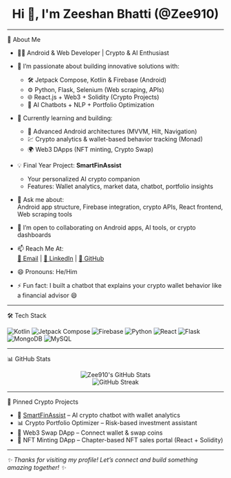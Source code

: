 <h1 align="center">Hi 👋, I'm Zeeshan Bhatti (@Zee910)</h1>

---

 🚀 About Me

- 👨‍💻 Android & Web Developer | Crypto & AI Enthusiast  
- 👀 I’m passionate about building innovative solutions with:
  - 🛠 Jetpack Compose, Kotlin & Firebase (Android)
  - ⚙️ Python, Flask, Selenium (Web scraping, APIs)
  - 🌐 React.js + Web3 + Solidity (Crypto Projects)
  - 🤖 AI Chatbots + NLP + Portfolio Optimization

- 🌱 Currently learning and building:
  - 📱 Advanced Android architectures (MVVM, Hilt, Navigation)
  - 💹 Crypto analytics & wallet-based behavior tracking (Monad)
  - 🌍 Web3 DApps (NFT minting, Crypto Swap)

- 💡 Final Year Project: **SmartFinAssist**
  - Your personalized AI crypto companion
  - Features: Wallet analytics, market data, chatbot, portfolio insights

- 💬 Ask me about:  
  Android app structure, Firebase integration, crypto APIs, React frontend, Web scraping tools

- 💞️ I’m open to collaborating on Android apps, AI tools, or crypto dashboards

- 📫 Reach Me At:  
  [📧 Email](mailto:zeeshanbhatti910@gmail.com) | [🔗 LinkedIn](https://www.linkedin.com/in/zeeshan-bhatti910/) | [🐙 GitHub](https://github.com/Zee910)

- 😄 Pronouns: He/Him  
- ⚡ Fun fact: I built a chatbot that explains your crypto wallet behavior like a financial advisor 😄  

---

 🛠 Tech Stack

![Kotlin](https://img.shields.io/badge/Kotlin-7F52FF?style=for-the-badge&logo=kotlin&logoColor=white)
![Jetpack Compose](https://img.shields.io/badge/Jetpack%20Compose-4285F4?style=for-the-badge&logo=android&logoColor=white)
![Firebase](https://img.shields.io/badge/Firebase-ffca28?style=for-the-badge&logo=firebase&logoColor=black)
![Python](https://img.shields.io/badge/Python-3670A0?style=for-the-badge&logo=python&logoColor=white)
![React](https://img.shields.io/badge/React-20232a?style=for-the-badge&logo=react&logoColor=61DAFB)
![Flask](https://img.shields.io/badge/Flask-000000?style=for-the-badge&logo=flask&logoColor=white)
![MongoDB](https://img.shields.io/badge/MongoDB-4EA94B?style=for-the-badge&logo=mongodb&logoColor=white)
![MySQL](https://img.shields.io/badge/MySQL-00758F?style=for-the-badge&logo=mysql&logoColor=white)

---

 📊 GitHub Stats

<p align="center">
  <img src="https://github-readme-stats.vercel.app/api?username=Zee910&show_icons=true&theme=tokyonight" alt="Zee910's GitHub Stats" />
  <br>
  <img src="https://github-readme-streak-stats.herokuapp.com/?user=Zee910&theme=tokyonight" alt="GitHub Streak" />
</p>

---

 📌 Pinned Crypto Projects

- 🧠 [SmartFinAssist](https://github.com/Zee910/SmartFinAssist) – AI crypto chatbot with wallet analytics  
- 📊 Crypto Portfolio Optimizer – Risk-based investment assistant  
- 🔄 Web3 Swap DApp – Connect wallet & swap coins  
- 🧾 NFT Minting DApp – Chapter-based NFT sales portal (React + Solidity)

---

_✨ Thanks for visiting my profile! Let’s connect and build something amazing together! ✨_
